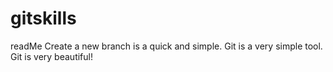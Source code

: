 # gitskills
readMe
Create a new branch is a quick and simple.
Git is a very simple tool.
Git is very beautiful!
